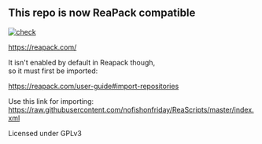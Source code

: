 ## This repo is now ReaPack compatible

[![check](https://github.com/nofishonfriday/ReaScripts/workflows/check/badge.svg)](https://github.com/nofishonfriday/ReaScripts/actions?query=workflow%3Acheck)

https://reapack.com/

It isn't enabled by default in Reapack though,  
so it must first be imported:  

https://reapack.com/user-guide#import-repositories


Use this link for importing:  
https://raw.githubusercontent.com/nofishonfriday/ReaScripts/master/index.xml

Licensed under GPLv3
